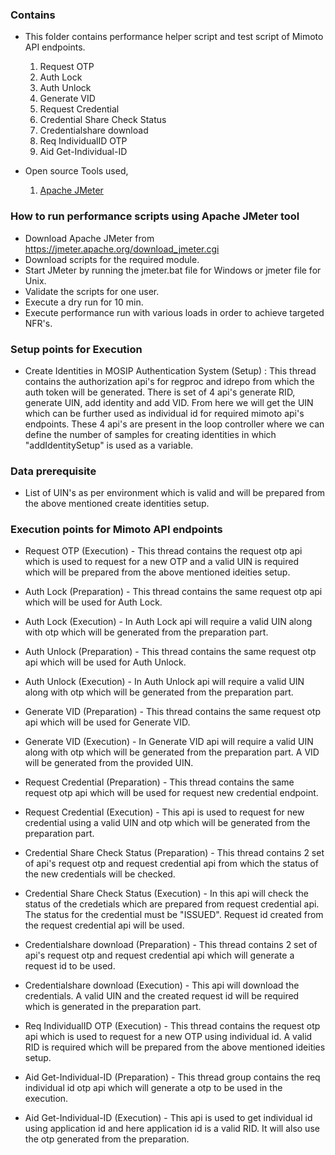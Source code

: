 ### Contains
* This folder contains performance helper script and test script of Mimoto API endpoints.
    1. Request OTP 
    2. Auth Lock 
    3. Auth Unlock
    4. Generate VID
    5. Request Credential
    6. Credential Share Check Status
    7. Credentialshare download
    8. Req IndividualID OTP
    9. Aid Get-Individual-ID


* Open source Tools used,
    1. [Apache JMeter](https://jmeter.apache.org/)

### How to run performance scripts using Apache JMeter tool
* Download Apache JMeter from https://jmeter.apache.org/download_jmeter.cgi
* Download scripts for the required module.
* Start JMeter by running the jmeter.bat file for Windows or jmeter file for Unix. 
* Validate the scripts for one user.
* Execute a dry run for 10 min.
* Execute performance run with various loads in order to achieve targeted NFR's.

### Setup points for Execution

* Create Identities in MOSIP Authentication System (Setup) : This thread contains the authorization api's for regproc and idrepo from which the auth token will be generated. There is set of 4 api's generate RID, generate UIN, add identity and add VID. From here we will get the UIN which can be further used as individual id for required mimoto api's endpoints. These 4 api's are present in the loop controller where we can define the number of samples for creating identities in which "addIdentitySetup" is used as a variable.

### Data prerequisite

* List of UIN's as per environment which is valid and will be prepared from the above mentioned create identities setup.

### Execution points for Mimoto API endpoints

* Request OTP (Execution) - This thread contains the request otp api which is used to request for a new OTP and a valid UIN is required which will be prepared from the above mentioned ideities setup.

* Auth Lock (Preparation) - This thread contains the same request otp api which will be used for Auth Lock.
* Auth Lock (Execution) - In Auth Lock api will require a valid UIN along with otp which will be generated from the preparation part.

* Auth Unlock (Preparation) - This thread contains the same request otp api which will be used for Auth Unlock.
* Auth Unlock (Execution) - In Auth Unlock api will require a valid UIN along with otp which will be generated from the preparation part. 

* Generate VID (Preparation) - This thread contains the same request otp api which will be used for Generate VID.
* Generate VID (Execution) - In Generate VID api will require a valid UIN along with otp which will be generated from the preparation part. A VID will be generated from the provided UIN.

* Request Credential (Preparation) - This thread contains the same request otp api which will be used for request new credential endpoint.
* Request Credential (Execution) - This api is used to request for new credential using a valid UIN and otp which will be generated from the preparation part. 

* Credential Share Check Status (Preparation) - This thread contains 2 set of api's request otp and request credential api from which the status of the new credentials will be checked.
* Credential Share Check Status (Execution) - In this api will check the status of the credetials which are prepared from request credential api. The status for the credential must be "ISSUED". Request id created from the request credential api will be used.

* Credentialshare download (Preparation) - This thread contains 2 set of api's request otp and request credential api which will generate a request id to be used.
* Credentialshare download (Execution) - This api will download the credentials. A valid UIN and the created request id will be required which is generated in the preparation part.

* Req IndividualID OTP (Execution) - This thread contains the request otp api which is used to request for a new OTP using individual id. A valid RID is required which will be prepared from the above mentioned ideities setup. 

* Aid Get-Individual-ID (Preparation) - This thread group contains the req individual id otp api which will generate a otp to be used in the execution.

* Aid Get-Individual-ID (Execution) - This api is used to get individual id using application id and here application id is a valid RID. It will also use the otp generated from the preparation.

